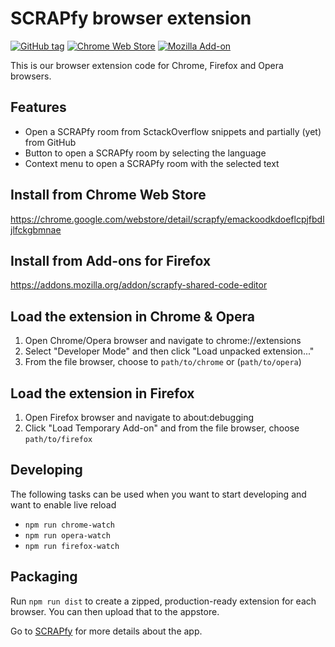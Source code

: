 # SCRAPfy browser extension

[![GitHub tag](https://img.shields.io/github/tag/hashdog/scrapfy-browser-extension.svg?style=flat-square)]()
[![Chrome Web Store](https://img.shields.io/chrome-web-store/v/emackoodkdoeflcpjfbdljlfckgbmnae.svg?style=flat-square)](https://chrome.google.com/webstore/detail/scrapfy/emackoodkdoeflcpjfbdljlfckgbmnae)
[![Mozilla Add-on](https://img.shields.io/amo/v/scrapfy-shared-code-editor.svg?style=flat-square)](https://addons.mozilla.org/addon/scrapfy-shared-code-editor)


This is our browser extension code for Chrome, Firefox and Opera browsers.


## Features
- Open a SCRAPfy room from SctackOverflow snippets and partially (yet) from GitHub
- Button to open a SCRAPfy room by selecting the language
- Context menu to open a SCRAPfy room with the selected text


## Install from Chrome Web Store
https://chrome.google.com/webstore/detail/scrapfy/emackoodkdoeflcpjfbdljlfckgbmnae


## Install from Add-ons for Firefox
https://addons.mozilla.org/addon/scrapfy-shared-code-editor


## Load the extension in Chrome & Opera
1. Open Chrome/Opera browser and navigate to chrome://extensions
2. Select "Developer Mode" and then click "Load unpacked extension..."
3. From the file browser, choose to `path/to/chrome` or (`path/to/opera`)


## Load the extension in Firefox
1. Open Firefox browser and navigate to about:debugging
2. Click "Load Temporary Add-on" and from the file browser, choose `path/to/firefox`


## Developing
The following tasks can be used when you want to start developing and want to enable live reload

- `npm run chrome-watch`
- `npm run opera-watch`
- `npm run firefox-watch`


## Packaging
Run `npm run dist` to create a zipped, production-ready extension for each browser. You can then upload that to the appstore.

Go to [SCRAPfy](http://scrapfy.io/) for more details about the app.

